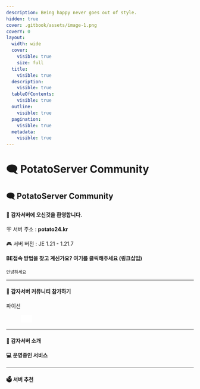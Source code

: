 ```yaml
---
description: Being happy never goes out of style.
hidden: true
cover: .gitbook/assets/image-1.png
coverY: 0
layout:
  width: wide
  cover:
    visible: true
    size: full
  title:
    visible: true
  description:
    visible: true
  tableOfContents:
    visible: true
  outline:
    visible: true
  pagination:
    visible: true
  metadata:
    visible: true
---
```


# 🗨️ PotatoServer Community

## 🗨️ PotatoServer Community

#### 👋 감자서버에 오신것을 환영합니다.

🪧 서버 주소 : **potato24.kr**

🎮 서버 버전 : JE 1.21 - 1.21.7

**BE접속 방법을 찾고 계신가요? 여기를 클릭해주세요 (링크삽입)**

<sub>안녕하세요</sub>

***

#### 👥 감자서버 커뮤니티 참가하기

파이선

<figure><img src=".gitbook/assets/66e278299a53f5bf88615e90_Symbol.svg" alt="" width="30"><figcaption></figcaption></figure>

***

#### 📑 감자서버 소개

#### 💻 운영중인 서비스

***

#### 🗳 서버 추천

